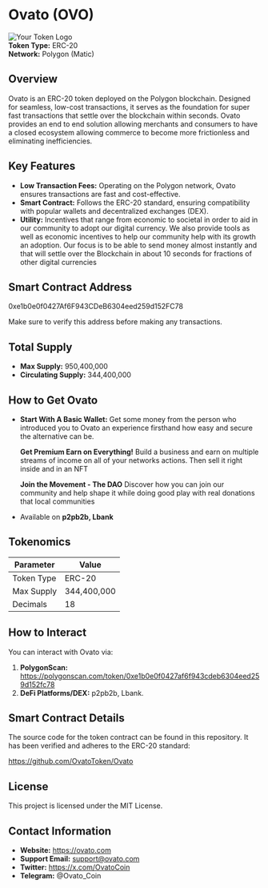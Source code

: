 # Ovato (OVO)

![Your Token Logo](https://res.cloudinary.com/commerce/image/upload/v1725997493/q36rwrx5kspwkg6qvhvf.png)  
**Token Type:** ERC-20  
**Network:** Polygon (Matic)

## Overview
Ovato is an ERC-20 token deployed on the Polygon blockchain. Designed for seamless, low-cost transactions, it serves as the foundation for super fast transactions that settle over the blockchain within seconds. Ovato provides an end to end solution allowing merchants and consumers to have a closed ecosystem allowing commerce to become more frictionless and eliminating inefficiencies.

## Key Features
- **Low Transaction Fees:** Operating on the Polygon network, Ovato ensures transactions are fast and cost-effective.
- **Smart Contract:** Follows the ERC-20 standard, ensuring compatibility with popular wallets and decentralized exchanges (DEX).
- **Utility:**  Incentives that range from economic to societal in order to aid in our community to adopt our digital currency. We also provide tools as well as economic incentives to help our community help with its growth an adoption. Our focus is to be able to send money almost instantly and that will settle over the Blockchain in about 10 seconds for fractions of other digital currencies

## Smart Contract Address
0xe1b0e0f0427Af6F943CDeB6304eed259d152FC78

Make sure to verify this address before making any transactions.

## Total Supply
- **Max Supply:** 950,400,000
- **Circulating Supply:** 344,400,000

## How to Get Ovato
- **Start With A Basic Wallet:**
    Get some money from the person who introduced you to Ovato an experience firsthand how easy and secure the alternative can be.

  **Get Premium Earn on Everything!**
    Build a business and earn on multiple streams of income on all of your networks actions. Then sell it right inside and in an NFT

  **Join the Movement - The DAO**
    Discover how you can join our community and help shape it while doing good play with real donations that local communities
- Available on **p2pb2b, Lbank**

## Tokenomics
| Parameter          | Value              |
|--------------------|--------------------|
| Token Type         | ERC-20             |
| Max Supply         | 344,400,000        |
| Decimals           | 18                 |


## How to Interact
You can interact with Ovato via:
1. **PolygonScan:** https://polygonscan.com/token/0xe1b0e0f0427af6f943cdeb6304eed259d152fc78
2. **DeFi Platforms/DEX:** p2pb2b, Lbank.

## Smart Contract Details
The source code for the token contract can be found in this repository. It has been verified and adheres to the ERC-20 standard:

https://github.com/OvatoToken/Ovato


## License
This project is licensed under the MIT License.

## Contact Information
- **Website:** https://ovato.com
- **Support Email:** support@ovato.com
- **Twitter:** https://x.com/OvatoCoin
- **Telegram:** @Ovato_Coin